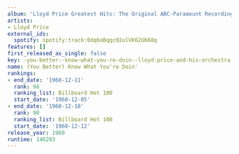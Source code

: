 ```yaml
---
album: 'Lloyd Price Greatest Hits: The Original ABC-Paramount Recordings'
artists:
- Lloyd Price
external_ids:
  spotify: spotify:track:0dq6oBqqc02ulVK62U668q
features: []
first_released_as_single: false
key: -you-better--know-what-you-re-doin--lloyd-price-and-his-orchestra
name: (You Better) Know What You're Doin'
rankings:
- end_date: '1960-12-11'
  rank: 98
  ranking_list: Billboard Hot 100
  start_date: '1960-12-05'
- end_date: '1960-12-18'
  rank: 90
  ranking_list: Billboard Hot 100
  start_date: '1960-12-12'
release_year: 1960
runtime: 146293
---
```


